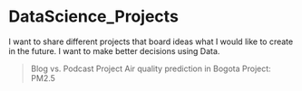 # DataScience_Projects
I want to share different projects that board ideas what I would like to create in the future. I want to make better decisions using Data.

> Blog vs. Podcast Project
> Air quality prediction in Bogota Project: PM2.5
